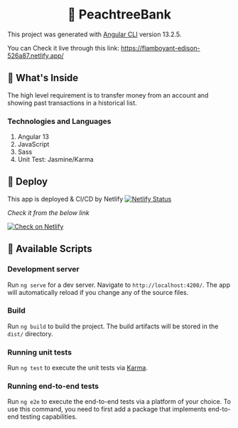 <h1 align="center"> 🍑 PeachtreeBank </h1>

This project was generated with [Angular CLI](https://github.com/angular/angular-cli) version 13.2.5.

You can Check it live through this link: https://flamboyant-edison-526a87.netlify.app/

## 🧐 What's Inside

The high level requirement is to transfer money from an account and showing past transactions in a historical list.

### **Technologies and Languages**
1. Angular 13
2. JavaScript
3. Sass
4. Unit Test: Jasmine/Karma


## 🚀 Deploy

This app is deployed & CI/CD by Netlify
[![Netlify Status](https://api.netlify.com/api/v1/badges/5b685421-ec9c-484d-b0f7-eb00e0415b99/deploy-status)](https://app.netlify.com/sites/flamboyant-edison-526a87/deploys)


_Check it from the below link_


[![Check on Netlify](https://www.netlify.com/img/deploy/button.svg)](https://flamboyant-edison-526a87.netlify.app/)

## 📜 Available Scripts

### Development server

Run `ng serve` for a dev server. Navigate to `http://localhost:4200/`. The app will automatically reload if you change any of the source files.

### Build

Run `ng build` to build the project. The build artifacts will be stored in the `dist/` directory.

### Running unit tests

Run `ng test` to execute the unit tests via [Karma](https://karma-runner.github.io).

### Running end-to-end tests

Run `ng e2e` to execute the end-to-end tests via a platform of your choice. To use this command, you need to first add a package that implements end-to-end testing capabilities.

